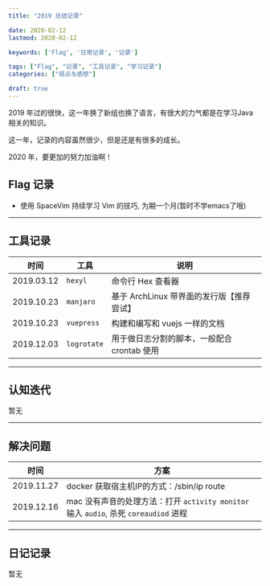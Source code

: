 ```yaml
---
title: "2019 总结记录"

date: 2020-02-12
lastmod: 2020-02-12

keywords: ['Flag', '日常记录', '记录']

tags: ["Flag", "记录", "工具记录", "学习记录"]
categories: ["观点与感想"]

draft: true
---
```


2019 年过的很快，这一年换了新组也换了语言，有很大的力气都是在学习Java 相关的知识。

这一年，记录的内容虽然很少，但是还是有很多的成长。

2020 年，要更加的努力加油啊！

<!--more-->

## Flag 记录

- 使用 SpaceVim 持续学习 Vim 的技巧, 为期一个月(暂时不学emacs了哦)

---

## 工具记录

| 时间 | 工具 | 说明 |
| --- | --- | --- |
| 2019.03.12 | `hexyl` | 命令行 Hex 查看器 |
| 2019.10.23 | `manjaro` | 基于 ArchLinux 带界面的发行版【推荐尝试】 |
| 2019.10.23 | `vuepress` | 构建和编写和 vuejs 一样的文档 |
| 2019.12.03 | `logrotate` | 用于做日志分割的脚本，一般配合 crontab 使用 |

---

## 认知迭代

暂无

---

## 解决问题

| 时间 |  方案 |
| --- | --- |
| 2019.11.27 | docker 获取宿主机IP的方式：/sbin/ip route|awk '/default/ { print $3 }', 或者 `host.docker.internal` [link](https://stackoverflow.com/questions/22944631/how-to-get-the-ip-address-of-the-docker-host-from-inside-a-docker-container) |
| 2019.12.16 | mac 没有声音的处理方法：打开 `activity monitor` 输入 `audio`, 杀死 `coreaudiod` 进程 | 

---

## 日记记录

暂无

